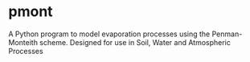 # pmont
A Python program to model evaporation processes using the Penman-Monteith scheme.
Designed for use in Soil, Water and Atmospheric Processes
